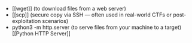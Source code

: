 - [[wget]] (to download files from a web server)
- [[scp]] (secure copy via SSH — often used in real-world CTFs or post-exploitation scenarios)
- python3 -m http.server (to serve files from your machine to a target) [[Python HTTP Server]]


